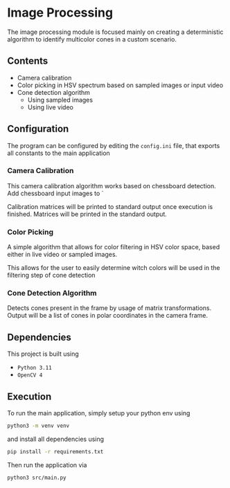 # Image Processing

The image processing module is focused mainly on creating a deterministic algorithm to identify
multicolor cones in a custom scenario.

## Contents

- Camera calibration
- Color picking in HSV spectrum based on sampled images or input video
- Cone detection algorithm
    - Using sampled images
    - Using live video

## Configuration

The program can be configured by editing the `config.ini` file, that exports all constants
to the main application

### Camera Calibration

This camera calibration algorithm works based on chessboard detection. Add chessboard input
images to `

Calibration matrices will be printed to standard output once execution is finished. Matrices will be
printed in the standard output.

### Color Picking

A simple algorithm that allows for color filtering in HSV color space, based either in live
video or sampled images.

This allows for the user to easily determine witch colors will be used in the filtering
step of cone detection

### Cone Detection Algorithm

Detects cones present in the frame by usage of matrix transformations. Output will be
a list of cones in polar coordinates in the camera frame.

## Dependencies

This project is built using
- `Python 3.11`
- `OpenCV 4`

## Execution

To run the main application, simply setup your python env using

```bash
python3 -m venv venv
```

and install all dependencies using

```bash
pip install -r requirements.txt
```

Then run the application via

```bash
python3 src/main.py
```


